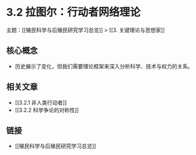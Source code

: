 # 3.2 拉图尔：行动者网络理论

主题：[[殖民科学与后殖民研究学习总览]] > [[3. 关键理论与思想家]]

## 核心概念

- 历史展示了变化，但我们需要理论框架来深入分析科学、技术与权力的关系。

## 相关文章

- [[3.2.1 非人类行动者]]
- [[3.2.2 科学争论的对称性]]

## 链接

- [[殖民科学与后殖民研究学习总览]]
